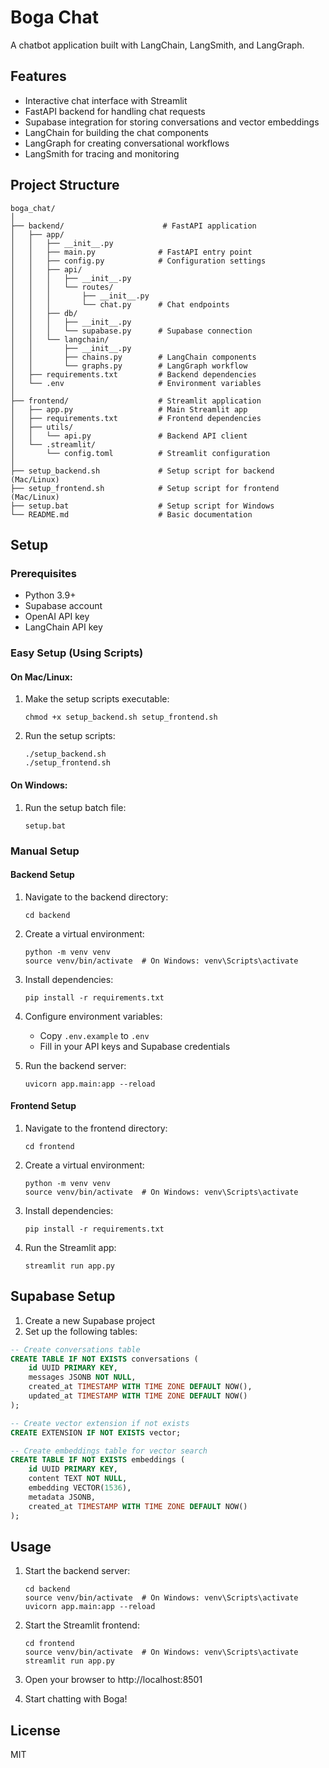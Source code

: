 # Boga Chat

A chatbot application built with LangChain, LangSmith, and LangGraph.

## Features

- Interactive chat interface with Streamlit
- FastAPI backend for handling chat requests
- Supabase integration for storing conversations and vector embeddings
- LangChain for building the chat components
- LangGraph for creating conversational workflows
- LangSmith for tracing and monitoring

## Project Structure

```
boga_chat/
│
├── backend/                      # FastAPI application
│   ├── app/
│   │   ├── __init__.py
│   │   ├── main.py              # FastAPI entry point
│   │   ├── config.py            # Configuration settings
│   │   ├── api/
│   │   │   ├── __init__.py
│   │   │   └── routes/
│   │   │       ├── __init__.py
│   │   │       └── chat.py      # Chat endpoints
│   │   ├── db/
│   │   │   ├── __init__.py
│   │   │   └── supabase.py      # Supabase connection
│   │   └── langchain/
│   │       ├── __init__.py
│   │       ├── chains.py        # LangChain components
│   │       └── graphs.py        # LangGraph workflow
│   ├── requirements.txt         # Backend dependencies
│   └── .env                     # Environment variables
│
├── frontend/                    # Streamlit application
│   ├── app.py                   # Main Streamlit app
│   ├── requirements.txt         # Frontend dependencies
│   ├── utils/
│   │   └── api.py               # Backend API client
│   └── .streamlit/
│       └── config.toml          # Streamlit configuration
│
├── setup_backend.sh             # Setup script for backend (Mac/Linux)
├── setup_frontend.sh            # Setup script for frontend (Mac/Linux)
├── setup.bat                    # Setup script for Windows
└── README.md                    # Basic documentation
```

## Setup

### Prerequisites

- Python 3.9+
- Supabase account
- OpenAI API key
- LangChain API key

### Easy Setup (Using Scripts)

#### On Mac/Linux:

1. Make the setup scripts executable:
   ```
   chmod +x setup_backend.sh setup_frontend.sh
   ```

2. Run the setup scripts:
   ```
   ./setup_backend.sh
   ./setup_frontend.sh
   ```

#### On Windows:

1. Run the setup batch file:
   ```
   setup.bat
   ```

### Manual Setup

#### Backend Setup

1. Navigate to the backend directory:
   ```
   cd backend
   ```

2. Create a virtual environment:
   ```
   python -m venv venv
   source venv/bin/activate  # On Windows: venv\Scripts\activate
   ```

3. Install dependencies:
   ```
   pip install -r requirements.txt
   ```

4. Configure environment variables:
   - Copy `.env.example` to `.env`
   - Fill in your API keys and Supabase credentials

5. Run the backend server:
   ```
   uvicorn app.main:app --reload
   ```

#### Frontend Setup

1. Navigate to the frontend directory:
   ```
   cd frontend
   ```

2. Create a virtual environment:
   ```
   python -m venv venv
   source venv/bin/activate  # On Windows: venv\Scripts\activate
   ```

3. Install dependencies:
   ```
   pip install -r requirements.txt
   ```

4. Run the Streamlit app:
   ```
   streamlit run app.py
   ```

## Supabase Setup

1. Create a new Supabase project
2. Set up the following tables:

```sql
-- Create conversations table
CREATE TABLE IF NOT EXISTS conversations (
    id UUID PRIMARY KEY,
    messages JSONB NOT NULL,
    created_at TIMESTAMP WITH TIME ZONE DEFAULT NOW(),
    updated_at TIMESTAMP WITH TIME ZONE DEFAULT NOW()
);

-- Create vector extension if not exists
CREATE EXTENSION IF NOT EXISTS vector;

-- Create embeddings table for vector search
CREATE TABLE IF NOT EXISTS embeddings (
    id UUID PRIMARY KEY,
    content TEXT NOT NULL,
    embedding VECTOR(1536),
    metadata JSONB,
    created_at TIMESTAMP WITH TIME ZONE DEFAULT NOW()
);
```

## Usage

1. Start the backend server:
   ```
   cd backend
   source venv/bin/activate  # On Windows: venv\Scripts\activate
   uvicorn app.main:app --reload
   ```

2. Start the Streamlit frontend:
   ```
   cd frontend
   source venv/bin/activate  # On Windows: venv\Scripts\activate
   streamlit run app.py
   ```

3. Open your browser to http://localhost:8501
4. Start chatting with Boga!

## License

MIT 